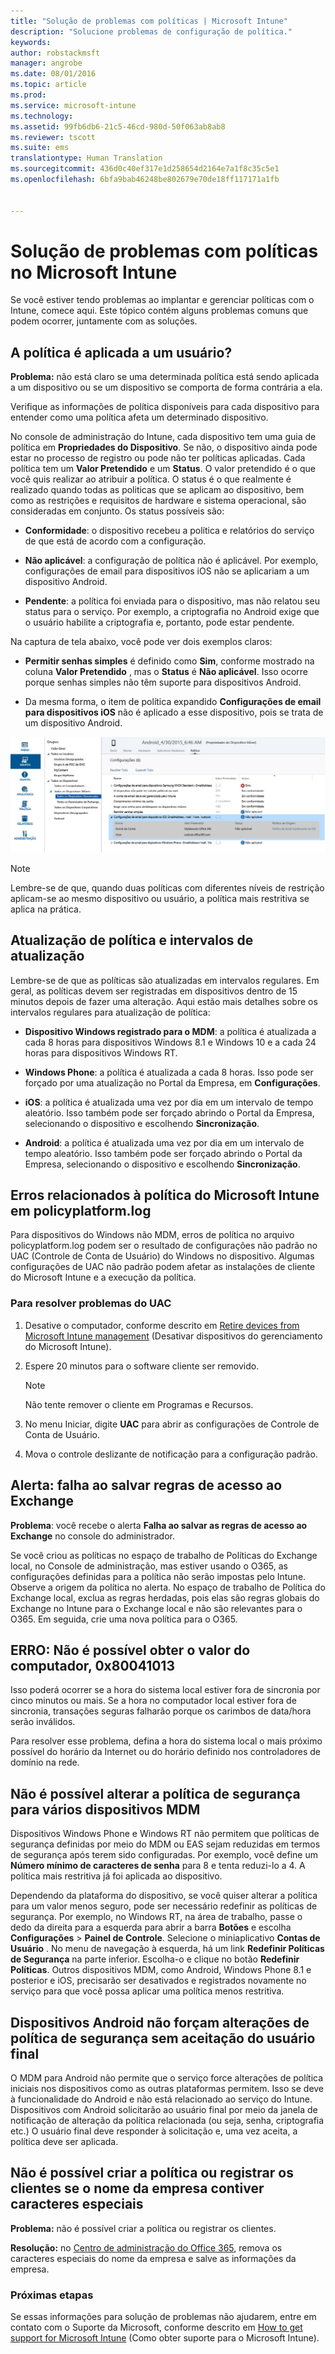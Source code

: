 ```yaml
---
title: "Solução de problemas com políticas | Microsoft Intune"
description: "Solucione problemas de configuração de política."
keywords: 
author: robstackmsft
manager: angrobe
ms.date: 08/01/2016
ms.topic: article
ms.prod: 
ms.service: microsoft-intune
ms.technology: 
ms.assetid: 99fb6db6-21c5-46cd-980d-50f063ab8ab8
ms.reviewer: tscott
ms.suite: ems
translationtype: Human Translation
ms.sourcegitcommit: 436d0c40ef317e1d258654d2164e7a1f8c35c5e1
ms.openlocfilehash: 6bfa9bab46248be802679e70de18ff117171a1fb


---
```


# Solução de problemas com políticas no Microsoft Intune

Se você estiver tendo problemas ao implantar e gerenciar políticas com o Intune, comece aqui. Este tópico contém alguns problemas comuns que podem ocorrer, juntamente com as soluções.

## A política é aplicada a um usuário?
**Problema:** não está claro se uma determinada política está sendo aplicada a um dispositivo ou se um dispositivo se comporta de forma contrária a ela.

Verifique as informações de política disponíveis para cada dispositivo para entender como uma política afeta um determinado dispositivo.

No console de administração do Intune, cada dispositivo tem uma guia de política em **Propriedades do Dispositivo**. Se não, o dispositivo ainda pode estar no processo de registro ou pode não ter políticas aplicadas. Cada política tem um **Valor Pretendido** e um **Status**. O valor pretendido é o que você quis realizar ao atribuir a política. O status é o que realmente é realizado quando todas as politicas que se aplicam ao dispositivo, bem como as restrições e requisitos de hardware e sistema operacional, são consideradas em conjunto. Os status possíveis são:

-   **Conformidade**: o dispositivo recebeu a política e relatórios do serviço de que está de acordo com a configuração.

-   **Não aplicável**: a configuração de política não é aplicável. Por exemplo, configurações de email para dispositivos iOS não se aplicariam a um dispositivo Android.

-   **Pendente**: a política foi enviada para o dispositivo, mas não relatou seu status para o serviço. Por exemplo, a criptografia no Android exige que o usuário habilite a criptografia e, portanto, pode estar pendente.

Na captura de tela abaixo, você pode ver dois exemplos claros:

-   **Permitir senhas simples** é definido como **Sim**, conforme mostrado na coluna **Valor Pretendido** , mas o **Status** é **Não aplicável**. Isso ocorre porque senhas simples não têm suporte para dispositivos Android.

-   Da mesma forma, o item de política expandido **Configurações de email para dispositivos iOS** não é aplicado a esse dispositivo, pois se trata de um dispositivo Android.

![Política de dispositivo Intune](../media/Intune-Device-Policy-v.2.jpg)

> [!NOTE]
> Lembre-se de que, quando duas políticas com diferentes níveis de restrição aplicam-se ao mesmo dispositivo ou usuário, a política mais restritiva se aplica na prática.

## Atualização de política e intervalos de atualização
Lembre-se de que as políticas são atualizadas em intervalos regulares. Em geral, as políticas devem ser registradas em dispositivos dentro de 15 minutos depois de fazer uma alteração. Aqui estão mais detalhes sobre os intervalos regulares para atualização de política:

-   **Dispositivo Windows registrado para o MDM**: a política é atualizada a cada 8 horas para dispositivos Windows 8.1 e Windows 10 e a cada 24 horas para dispositivos Windows RT.

-   **Windows Phone**: a política é atualizada a cada 8 horas. Isso pode ser forçado por uma atualização no Portal da Empresa, em **Configurações**.

-   **iOS**: a política é atualizada uma vez por dia em um intervalo de tempo aleatório. Isso também pode ser forçado abrindo o Portal da Empresa, selecionando o dispositivo e escolhendo **Sincronização**.

-   **Android**: a política é atualizada uma vez por dia em um intervalo de tempo aleatório. Isso também pode ser forçado abrindo o Portal da Empresa, selecionando o dispositivo e escolhendo **Sincronização**.

## Erros relacionados à política do Microsoft Intune em policyplatform.log
Para dispositivos do Windows não MDM, erros de política no arquivo policyplatform.log podem ser o resultado de configurações não padrão no UAC (Controle de Conta de Usuário) do Windows no dispositivo. Algumas configurações de UAC não padrão podem afetar as instalações de cliente do Microsoft Intune e a execução da política.

### Para resolver problemas do UAC

1.  Desative o computador, conforme descrito em [Retire devices from Microsoft Intune management](/intune/deploy-use/retire-devices-from-microsoft-intune-management) (Desativar dispositivos do gerenciamento do Microsoft Intune).

2.  Espere 20 minutos para o software cliente ser removido.

    > [!NOTE]
    > Não tente remover o cliente em Programas e Recursos.

3.  No menu Iniciar, digite **UAC** para abrir as configurações de Controle de Conta de Usuário.

4.  Mova o controle deslizante de notificação para a configuração padrão.


## Alerta: falha ao salvar regras de acesso ao Exchange
**Problema**: você recebe o alerta **Falha ao salvar as regras de acesso ao Exchange**  no console do administrador.

Se você criou as políticas no espaço de trabalho de Políticas do Exchange local, no Console de administração, mas estiver usando o O365, as configurações definidas para a política não serão impostas pelo Intune. Observe a origem da política no alerta.  No espaço de trabalho de Política do Exchange local, exclua as regras herdadas, pois elas são regras globais do Exchange no Intune para o Exchange local e não são relevantes para o O365. Em seguida, crie uma nova política para o O365.

## ERRO: Não é possível obter o valor do computador, 0x80041013
Isso poderá ocorrer se a hora do sistema local estiver fora de sincronia por cinco minutos ou mais. Se a hora no computador local estiver fora de sincronia, transações seguras falharão porque os carimbos de data/hora serão inválidos.

Para resolver esse problema, defina a hora do sistema local o mais próximo possível do horário da Internet ou do horário definido nos controladores de domínio na rede.

## Não é possível alterar a política de segurança para vários dispositivos MDM
Dispositivos Windows Phone e Windows RT não permitem que políticas de segurança definidas por meio do MDM ou EAS sejam reduzidas em termos de segurança após terem sido configuradas. Por exemplo, você define um **Número mínimo de caracteres de senha** para 8 e tenta reduzi-lo a 4. A política mais restritiva já foi aplicada ao dispositivo.

Dependendo da plataforma do dispositivo, se você quiser alterar a política para um valor menos seguro, pode ser necessário redefinir as políticas de segurança.
Por exemplo, no Windows RT, na área de trabalho, passe o dedo da direita para a esquerda para abrir a barra **Botões** e escolha **Configurações** &gt; **Painel de Controle**.  Selecione o miniaplicativo **Contas de Usuário** .
No menu de navegação à esquerda, há um link **Redefinir Políticas de Segurança** na parte inferior. Escolha-o e clique no botão **Redefinir Políticas**.
Outros dispositivos MDM, como Android, Windows Phone 8.1 e posterior e iOS, precisarão ser desativados e registrados novamente no serviço para que você possa aplicar uma política menos restritiva.

## Dispositivos Android não forçam alterações de política de segurança sem aceitação do usuário final
O MDM para Android não permite que o serviço force alterações de política iniciais nos dispositivos como as outras plataformas permitem. Isso se deve à funcionalidade do Android e não está relacionado ao serviço do Intune. Dispositivos com Android solicitarão ao usuário final por meio da janela de notificação de alteração da política relacionada (ou seja, senha, criptografia etc.)  O usuário final deve responder à solicitação e, uma vez aceita, a política deve ser aplicada.

## Não é possível criar a política ou registrar os clientes se o nome da empresa contiver caracteres especiais
**Problema:** não é possível criar a política ou registrar os clientes.

**Resolução:** no [Centro de administração do Office 365](https://portal.office.com/), remova os caracteres especiais do nome da empresa e salve as informações da empresa.

### Próximas etapas
Se essas informações para solução de problemas não ajudarem, entre em contato com o Suporte da Microsoft, conforme descrito em [How to get support for Microsoft Intune](how-to-get-support-for-microsoft-intune.md) (Como obter suporte para o Microsoft Intune).



<!--HONumber=Aug16_HO2-->


